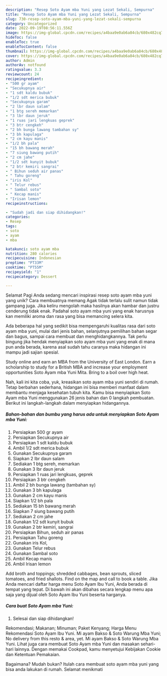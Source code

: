```yaml
---
description: "Resep Soto Ayam mba Yuni yang Lezat Sekali, Sempurna"
title: "Resep Soto Ayam mba Yuni yang Lezat Sekali, Sempurna"
slug: 730-resep-soto-ayam-mba-yuni-yang-lezat-sekali-sempurna
category: Uncategorized
date: 2022-09-19T08:56:11.556Z
image: https://img-global.cpcdn.com/recipes/a4baa9e0ab6a84cb/680x482cq70/soto-ayam-mba-yuni-foto-resep-utama.jpg
hideToc: false
enableToc: true
enableTocContent: false
thumbnail: https://img-global.cpcdn.com/recipes/a4baa9e0ab6a84cb/680x482cq70/soto-ayam-mba-yuni-foto-resep-utama.jpg
cover: https://img-global.cpcdn.com/recipes/a4baa9e0ab6a84cb/680x482cq70/soto-ayam-mba-yuni-foto-resep-utama.jpg
author: Admin
authorAv: notfound
ratingvalue: 3.3
reviewcount: 24
recipeingredient:
- "500 gr ayam"
- "Secukupnya air"
- "1 sdt kaldu bubuk"
- "1/2 sdt merica bubuk"
- "Secukupnya garam"
- "2 lbr daun salam"
- "1 btg sereh memarkan"
- "3 lbr daun jeruk"
- "1 ruas jari lengkuas geprek"
- "3 btr cengkeh"
- "2 bh bunga lawang tambahan sy"
- "3 bh kapulaga"
- "2 cm kayu manis"
- "1/2 bh pala"
- "15 bh bawang merah"
- "7 siung bawang putih"
- "2 cm jahe"
- "1/2 sdt kunyit bubuk"
- "2 btr kemiri sangrai"
- " Bihun seduh air panas"
- " Tahu goreng"
- "iris Kol"
- " Telur rebus"
- " Sambal soto"
- " Kecap manis"
- "Irisan lemon"
recipeinstructions:

- "Sudah jadi dan siap dihidangkan!"
categories:
- Resep
tags:
- soto
- ayam
- mba

katakunci: soto ayam mba 
nutrition: 280 calories
recipecuisine: Indonesian
preptime: "PT33M"
cooktime: "PT55M"
recipeyield: "1"
recipecategory: Dessert

---
```



Selamat Pagi Anda sedang mencari inspirasi resep soto ayam mba yuni yang unik? Cara membuatnya memang Agak tidak terlalu sulit namun tidak gampang juga. Jika keliru mengolah maka hasilnya akan hambar dan justru cenderung tidak enak. Padahal soto ayam mba yuni yang enak harusnya kan memiliki aroma dan rasa yang bisa memancing selera kita.


Ada beberapa hal yang sedikit bisa mempengaruhi kualitas rasa dari soto ayam mba yuni, mulai dari jenis bahan, selanjutnya pemilihan bahan segar dan bagus, sampai cara membuat dan menghidangkannya. Tak perlu bingung jika hendak menyiapkan soto ayam mba yuni yang enak di mana pun anda berada, karena asal sudah tahu caranya maka hidangan ini mampu jadi sajian spesial.

Study online and earn an MBA from the University of East London. Earn a scholarship to study for a British MBA and increase your employment opportunities Soto Ayam mba Yuni Mita. Bring to a boil over high heat.


Nah, kali ini kita coba, yuk, kreasikan soto ayam mba yuni sendiri di rumah. Tetap berbahan sederhana, hidangan ini bisa memberi manfaat dalam membantu menjaga kesehatan tubuh kita. Kamu bisa menyiapkan Soto Ayam mba Yuni menggunakan 26 jenis bahan dan 0 langkah pembuatan. Berikut ini langkah-langkah dalam menyiapkan hidangannya.

<!--inarticleads1-->

##### Bahan-bahan dan bumbu yang harus ada untuk menyiapkan Soto Ayam mba Yuni:

1. Persiapkan 500 gr ayam
1. Persiapkan Secukupnya air
1. Persiapkan 1 sdt kaldu bubuk
1. Ambil 1/2 sdt merica bubuk
1. Gunakan Secukupnya garam
1. Siapkan 2 lbr daun salam
1. Sediakan 1 btg sereh, memarkan
1. Gunakan 3 lbr daun jeruk
1. Persiapkan 1 ruas jari lengkuas, geprek
1. Persiapkan 3 btr cengkeh
1. Ambil 2 bh bunga lawang (tambahan sy)
1. Gunakan 3 bh kapulaga
1. Gunakan 2 cm kayu manis
1. Siapkan 1/2 bh pala
1. Sediakan 15 bh bawang merah
1. Siapkan 7 siung bawang putih
1. Sediakan 2 cm jahe
1. Gunakan 1/2 sdt kunyit bubuk
1. Gunakan 2 btr kemiri, sangrai
1. Persiapkan  Bihun, seduh air panas
1. Persiapkan  Tahu goreng
1. Gunakan iris Kol,
1. Gunakan  Telur rebus
1. Gunakan  Sambal soto
1. Ambil  Kecap manis
1. Ambil Irisan lemon


Add broth and toppings; shredded cabbages, bean sprouts, sliced tomatoes, and fried shallots. Find on the map and call to book a table. Jika Anda mencari daftar harga menu Soto Ayam Ibu Yuni, Anda berada di tempat yang tepat. Di bawah ini akan dibahas secara lengkap menu apa saja yang dijual oleh Soto Ayam Ibu Yuni beserta harganya. 

<!--inarticleads2-->

##### Cara buat Soto Ayam mba Yuni:


1. Selesai dan siap dihidangkan!

Rekomendasi; Makanan; Minuman; Paket Kenyang; Harga Menu Rekomendasi Soto Ayam Ibu Yuni. Mi ayam Bakso &amp; Soto Warung Mba Yuni; No delivery from this resto &amp; area, yet. Mi ayam Bakso &amp; Soto Warung Mba Yuni. Lihat juga cara membuat Soto Ayam mba Yuni dan masakan sehari-hari lainnya. Dengan memakai Cookpad, kamu menyetujui Kebijakan Cookie dan Ketentuan Pemakaian. 

Bagaimana? Mudah bukan? Itulah cara membuat soto ayam mba yuni yang bisa anda lakukan di rumah. Selamat menikmati
